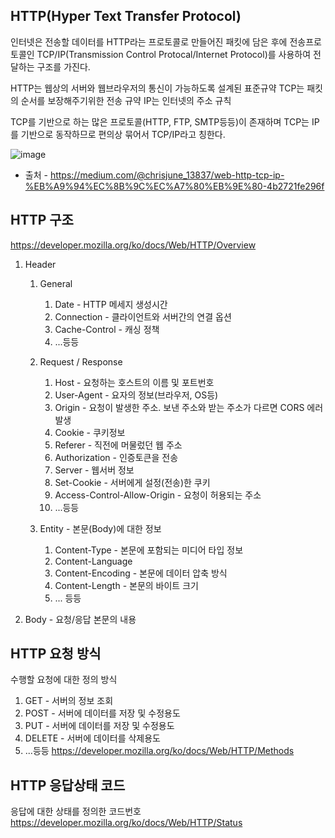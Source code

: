 ## HTTP(Hyper Text Transfer Protocol)

인터넷은 전송할 데이터를 HTTP라는 프로토콜로 만들어진 패킷에 담은 후에 전송프로토콜인 TCP/IP(Transmission Control Protocal/Internet Protocol)를 사용하여 전달하는 구조를 가진다.

HTTP는 웹상의 서버와 웹브라우저의 통신이 가능하도록 설계된 표준규약
TCP는 패킷의 순서를 보장해주기위한 전송 규약
IP는 인터넷의 주소 규칙

TCP를 기반으로 하는 많은 프로토콜(HTTP, FTP, SMTP등등)이 존재하며 TCP는 IP를 기반으로 동작하므로 편의상 묶어서 TCP/IP라고 칭한다.


![image](https://user-images.githubusercontent.com/36143374/88409109-76221d80-ce0f-11ea-8615-153697f59984.png)

- 출처 - https://medium.com/@chrisjune_13837/web-http-tcp-ip-%EB%A9%94%EC%8B%9C%EC%A7%80%EB%9E%80-4b2721fe296f

## HTTP 구조

https://developer.mozilla.org/ko/docs/Web/HTTP/Overview

1. Header

   1. General

      1. Date - HTTP 메세지 생성시간
      2. Connection - 클라이언트와 서버간의 연결 옵션
      3. Cache-Control - 캐싱 정책
      4. ...등등

   2. Request / Response

      1. Host - 요청하는 호스트의 이름 및 포트번호
      2. User-Agent - 요자의 정보(브라우저, OS등)
      3. Origin - 요청이 발생한 주소. 보낸 주소와 받는 주소가 다르면 CORS 에러 발생
      4. Cookie - 쿠키정보
      5. Referer - 직전에 머물렀던 웹 주소
      6. Authorization - 인증토큰을 전송
      7. Server - 웹서버 정보
      8. Set-Cookie - 서버에게 설정(전송)한 쿠키
      9. Access-Control-Allow-Origin - 요청이 허용되는 주소
      10. ...등등

   3. Entity - 본문(Body)에 대한 정보
      1. Content-Type - 본문에 포함되는 미디어 타입 정보
      2. Content-Language
      3. Content-Encoding - 본문에 데이터 압축 방식
      4. Content-Length - 본문의 바이트 크기
      5. ... 등등

2. Body - 요청/응답 본문의 내용

## HTTP 요청 방식

수행할 요청에 대한 정의 방식

1. GET - 서버의 정보 조회
2. POST - 서버에 데이터를 저장 및 수정용도
3. PUT - 서버에 데이터를 저장 및 수정용도
4. DELETE - 서버에 데이터를 삭제용도
5. ...등등 https://developer.mozilla.org/ko/docs/Web/HTTP/Methods

## HTTP 응답상태 코드

응답에 대한 상태를 정의한 코드번호
https://developer.mozilla.org/ko/docs/Web/HTTP/Status
